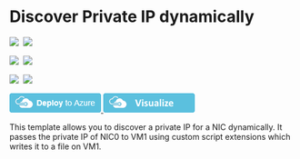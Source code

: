 # Discover Private IP dynamically

<IMG SRC="https://azurequickstartsservice.blob.core.windows.net/badges/201-discover-private-ip-dynamically/PublicLastTestDate.svg" />&nbsp;
<IMG SRC="https://azurequickstartsservice.blob.core.windows.net/badges/201-discover-private-ip-dynamically/PublicDeployment.svg" />&nbsp;

<IMG SRC="https://azurequickstartsservice.blob.core.windows.net/badges/201-discover-private-ip-dynamically/FairfaxLastTestDate.svg" />&nbsp;
<IMG SRC="https://azurequickstartsservice.blob.core.windows.net/badges/201-discover-private-ip-dynamically/FairfaxDeployment.svg" />&nbsp;

<IMG SRC="https://azurequickstartsservice.blob.core.windows.net/badges/201-discover-private-ip-dynamically/BestPracticeResult.svg" />&nbsp;
<IMG SRC="https://azurequickstartsservice.blob.core.windows.net/badges/201-discover-private-ip-dynamically/CredScanResult.svg" />&nbsp;

<a href="https://portal.azure.com/#create/Microsoft.Template/uri/https%3A%2F%2Fraw.githubusercontent.com%2FAzure%2Fazure-quickstart-templates%2Fmaster%2F201-discover-private-ip-dynamically%2Fazuredeploy.json" target="_blank">
    <img src="https://raw.githubusercontent.com/Azure/azure-quickstart-templates/master/1-CONTRIBUTION-GUIDE/images/deploytoazure.png"/>
</a>
<a href="http://armviz.io/#/?load=https%3A%2F%2Fraw.githubusercontent.com%2FAzure%2Fazure-quickstart-templates%2Fmaster%2F201-discover-private-ip-dynamically%2Fazuredeploy.json" target="_blank">
    <img src="https://raw.githubusercontent.com/Azure/azure-quickstart-templates/master/1-CONTRIBUTION-GUIDE/images/visualizebutton.png"/>
</a>

This template allows you to discover a private IP for a NIC dynamically. It passes the private IP of NIC0 to VM1 using custom script extensions which writes it to a file on VM1.

